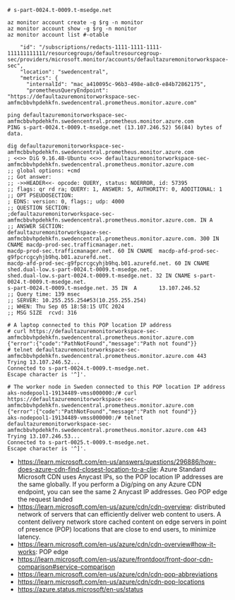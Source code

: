 ```
# s-part-0024.t-0009.t-msedge.net

az monitor account create -g $rg -n monitor
az monitor account show -g $rg -n monitor
az monitor account list #-otable

    "id": "/subscriptions/redacts-1111-1111-1111-111111111111/resourcegroups/defaultresourcegroup-sec/providers/microsoft.monitor/accounts/defaultazuremonitorworkspace-sec",
    "location": "swedencentral",
    "metrics": {
      "internalId": "mac_a410095c-96b3-498e-a8c0-e84b72862175",
      "prometheusQueryEndpoint": "https://defaultazuremonitorworkspace-sec-amfmcbbvhpdehkfn.swedencentral.prometheus.monitor.azure.com"

ping defaultazuremonitorworkspace-sec-amfmcbbvhpdehkfn.swedencentral.prometheus.monitor.azure.com
PING s-part-0024.t-0009.t-msedge.net (13.107.246.52) 56(84) bytes of data.

dig defaultazuremonitorworkspace-sec-amfmcbbvhpdehkfn.swedencentral.prometheus.monitor.azure.com
; <<>> DiG 9.16.48-Ubuntu <<>> defaultazuremonitorworkspace-sec-amfmcbbvhpdehkfn.swedencentral.prometheus.monitor.azure.com
;; global options: +cmd
;; Got answer:
;; ->>HEADER<<- opcode: QUERY, status: NOERROR, id: 57395
;; flags: qr rd ra; QUERY: 1, ANSWER: 5, AUTHORITY: 0, ADDITIONAL: 1
;; OPT PSEUDOSECTION:
; EDNS: version: 0, flags:; udp: 4000
;; QUESTION SECTION:
;defaultazuremonitorworkspace-sec-amfmcbbvhpdehkfn.swedencentral.prometheus.monitor.azure.com. IN A
;; ANSWER SECTION:
defaultazuremonitorworkspace-sec-amfmcbbvhpdehkfn.swedencentral.prometheus.monitor.azure.com. 300 IN CNAME macdp-prod-sec.trafficmanager.net.
macdp-prod-sec.trafficmanager.net. 60 IN CNAME  macdp-afd-prod-sec-g9fpcrcgcyhjb9hq.b01.azurefd.net.
macdp-afd-prod-sec-g9fpcrcgcyhjb9hq.b01.azurefd.net. 60 IN CNAME shed.dual-low.s-part-0024.t-0009.t-msedge.net.
shed.dual-low.s-part-0024.t-0009.t-msedge.net. 32 IN CNAME s-part-0024.t-0009.t-msedge.net.
s-part-0024.t-0009.t-msedge.net. 35 IN  A       13.107.246.52
;; Query time: 139 msec
;; SERVER: 10.255.255.254#53(10.255.255.254)
;; WHEN: Thu Sep 05 18:58:15 UTC 2024
;; MSG SIZE  rcvd: 316

# A laptop connected to this POP location IP address
# curl https://defaultazuremonitorworkspace-sec-amfmcbbvhpdehkfn.swedencentral.prometheus.monitor.azure.com
{"error":{"code":"PathNotFound","message":"Path not found"}}
# telnet defaultazuremonitorworkspace-sec-amfmcbbvhpdehkfn.swedencentral.prometheus.monitor.azure.com 443
Trying 13.107.246.52...
Connected to s-part-0024.t-0009.t-msedge.net.
Escape character is '^]'.

# The worker node in Sweden connected to this POP location IP address
aks-nodepool1-19134489-vmss000000:/# curl https://defaultazuremonitorworkspace-sec-amfmcbbvhpdehkfn.swedencentral.prometheus.monitor.azure.com
{"error":{"code":"PathNotFound","message":"Path not found"}}
aks-nodepool1-19134489-vmss000000:/# telnet defaultazuremonitorworkspace-sec-amfmcbbvhpdehkfn.swedencentral.prometheus.monitor.azure.com 443
Trying 13.107.246.53...
Connected to s-part-0025.t-0009.t-msedge.net.
Escape character is '^]'.
```
  
- https://learn.microsoft.com/en-us/answers/questions/296886/how-does-azure-cdn-find-closest-location-to-a-clie: Azure Standard Microsoft CDN uses Anycast IPs, so the POP location IP addresses are the same globally. If you perform a Dig/ping on any Azure CDN endpoint, you can see the same 2 Anycast IP addresses. Geo POP edge the request landed
- https://learn.microsoft.com/en-us/azure/cdn/cdn-overview: distributed network of servers that can efficiently deliver web content to users. A content delivery network store cached content on edge servers in point of presence (POP) locations that are close to end users, to minimize latency.
- https://learn.microsoft.com/en-us/azure/cdn/cdn-overview#how-it-works: POP edge
- https://learn.microsoft.com/en-us/azure/frontdoor/front-door-cdn-comparison#service-comparison
- https://learn.microsoft.com/en-us/azure/cdn/cdn-pop-abbreviations
- https://learn.microsoft.com/en-us/azure/cdn/cdn-pop-locations
- https://azure.status.microsoft/en-us/status
